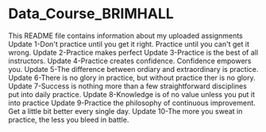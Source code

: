 # Data_Course_BRIMHALL
This README file contains information about my uploaded assignments
Update 1-Don't practice until you get it right. Practice until you can't get it wrong.
Update 2-Practice makes perfect
Update 3-Practice is the best of all instructors.
Update 4-Practice creates confidence. Confidence empowers you.
Update 5-The difference between ordiary and extraordinary is practice.
Update 6-There is no glory in practice, but without practice ther is no glory.
Update 7-Success is nothing more than a few straightforward disciplines put into daily practice.
Update 8-Knowledge is of no value unless you put it into practice
Update 9-Practice the philosophy of continuous improvement. Get a little bit better every single day.
Update 10-The more you sweat in practice, the less you bleed in battle.
